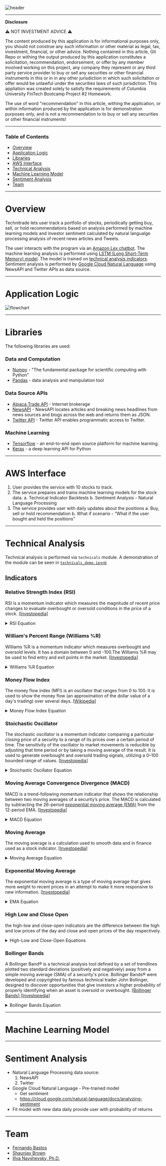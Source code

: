 ![header](img/logo.svg)


---
**Disclosure**

:warning: NOT INVESTMENT ADVICE :warning:

The content produced by this application is for informational purposes only, you should not construe any such information or other material as legal, tax, investment, financial, or other advice. Nothing contained in this article, Git Repo or withing the output produced by this application constitutes a solicitation, recommendation, endorsement, or offer by any member involved working on this project, any company they represent or any third party service provider to buy or sell any securities or other financial instruments in this or in in any other jurisdiction in which such solicitation or offer would be unlawful under the securities laws of such jurisdiction. This appliation was created solely to satisfy the requirements of Columbia University FinTech Bootcamp Project #2 Homework.

The use of word "recommendation" in this article, withing the application, or within information produced by the application is for demonstration purposes only, and is not a recommendation to to buy or sell any securities or other financial instruments!

---

### Table of Contents
* [Overview](#overview)
* [Application Logic](#application-logic)
* [Libraries](#libraries)
* [AWS Interface](#aws-interface)
* [Technical Analysis](#technical-analysis)
* [Machine Learning Model](#machine-learning)
* [Sentiment Analysis](#sentiment-analysis)
* [Team](#team)

---
# Overview

Technitrade lets user track a portfolio of stocks, periodically getting buy, sell, or hold recommendations based on analysis performed by machine learning models and investor sentiment calculated by natural langualge processing analysis of recent news articles and Tweets.

The user interacts with the program via an [Amazon Lex chatbot](#aws-interface). The machine learning analysis is performed using [LSTM (Long Short-Term Memory) model](#machine-learning). The model is trained on [technical analysis indicators](#technical-analysis). Sentiment analysis is performed by [Google Cloud Natural Language](#sentiment-analysis) using NewsAPI and Twitter APIs as data source.

---

# Application Logic

![flowchart](img/flowchart.svg)

---

# Libraries

The following libraries are used:

### Data and Computation
* [Numpy](https://numpy.org/) - "The fundamental package for scientific computing with Python"
* [Pandas](https://pandas.pydata.org/) - data analysis and manipulation tool

### Data Source APIs
* [Alpaca Trade API](https://alpaca.markets/docs/) - Internet brokerage
* [NewsAPI](https://newsapi.org/) - NewsAPI locates articles and breaking news headlines from news sources and blogs across the web and returns them as JSON.
* [Twitter API](https://developer.twitter.com/en/docs) - Twitter API enables programmatic access to Twitter.

### Machine Learning
* [Tensorflow](https://www.tensorflow.org/) - an end-to-end open source platform for machine learning.
* [Keras](https://keras.io/) - a deep learning API for Python


---

# AWS Interface

1. User provides the service with 10 stocks to track.
2. The service prepares and trains machine learning models for the stock data.
    a. Technical Indicator Backtests 
    b. Sentiment Analysis - Natural Language Processing
3. The service provides user with daily updates about the positions
    a. Buy, sell or hold recommendation
    b. What if scenario - “What if the user bought and held the positions”

---

# Technical Analysis

Technical analysis is performed via <code>technicals</code> module. A demonstration of the module can be seen in <code>[technicals_demo.ipynb](code/technicals/technicals_demo.ipynb)</code>

## Indicators

### Relative Strength Index (RSI)

RSI is a momentum indicator which measures the magnitude of recent price changes to evaluate overbought or oversold conditions in the price of a stock. [[Investopedia](https://www.investopedia.com/terms/r/rsi.asp)]

<details>
<summary> RSI Equation
</summary>
<br>
    <img src="img/equation_rsi.svg">
<br>    
where:<br>
    relative strenght (<i>RS</i>) = <i>average gain</i> - <i>average loss</i>
</details>

### William's Percent Range (Williams %R)

Williams %R is a momentum indicator which measures overbought and oversold levels. It has a domain between 0 and -100.The Williams %R may be used to find entry and exit points in the market. [[Investopedia](https://www.investopedia.com/terms/w/williamsr.asp)]

<details>
<summary> Williams %R Equation
</summary>
<br>
    <img src="img/equation_williams.svg">
<br>    
where:<br>
<i>Highest High</i> = Highest price in the lookback period.<br>
<i>Close</i> = Most recent closing price.<br>
<i>Lowest Low</i> = Lowest price in the lookback period.<br>
</details>
    

### Money Flow Index

The money flow index (MFI) is an oscillator that ranges from 0 to 100. It is used to show the money flow (an approximation of the dollar value of a day's trading) over several days. [[Wikipedia](https://en.wikipedia.org/wiki/Money_flow_index)]


<details>
<summary> Money Flow Index Equation
</summary>  
- Positive money flow is calculated by adding the money flow of all the days where the typical price is higher than the previous day's typical price.<br>
- Negative money flow is calculated by adding the money flow of all the days where the typical price is lower than the previous day's typical price.<br>
- If typical price is unchanged then that day is discarded.<br>
- The money flow is divided into positive and negative money flow.<br>
<br>
    <img src="img/equation_mfi_1.svg">
<br> 
    <img src="img/equation_mfi_2.svg">
<br> 
    <img src="img/equation_mfi_3.svg">
<br> 
    <img src="img/equation_mfi_4.svg">
<br> 
</details>


### Stoichastic Oscillator

The stochastic oscillator is a momentum indicator comparing a particular closing price of a security to a range of its prices over a certain period of time. The sensitivity of the oscillator to market movements is reducible by adjusting that time period or by taking a moving average of the result. It is used to generate overbought and oversold trading signals, utilizing a 0–100 bounded range of values. [[Investopedia](https://www.investopedia.com/terms/s/stochasticoscillator.asp)]

<details>
<summary> Stoichastic Oscillator Equation
</summary>  
<br>
    <img src="img/equation_stoch.svg">
<br>
where:<br>
    <i>C</i> = The most recent closing price<br>
    <i>Low<sub>n</sub></i> = The lowest price traded of the <i>n</i> previous trading sessions<br>
    <i>High<sub>n</sub></i> = The highest price traded during the same <i>n</i>-day period<br>
    <i>%K</i> = The current value of the stochastic indicator<br>
</details>


### Moving Average Convergence Divergence (MACD)

MACD is a trend-following momentum indicator that shows the relationship between two moving averages of a security’s price. The MACD is calculated by subtracting the 26-period [exponential moving average (EMA)](#exponential-moving-average) from the 12-period EMA. [[Investopedia](https://www.investopedia.com/terms/m/macd.asp)]

<details>
<summary> MACD Equation
</summary>  
<br>
    <img src="img/equation_macd.svg">
<br>
    <a href="https://www.investopedia.com/terms/e/ema.asp">Exponential moving average</a> is a <a href="https://www.investopedia.com/terms/m/movingaverage.asp">moving average</a> that places a greater weight to most recent data points and less to the older data points. In finance, EMA reacts more significantly to recent price changes than a simple moving average (SMA)which applies an equal weight to all observations in the period.
In statistics, a moving average (MA), also known as simple moving average (SMA) in finance, is a calculation used to analyze data points by creating a series of averages of different subsets of the full data set. 
</details>


### Moving Average

The moving average is a calculation used to smooth data and in finance used as a stock indicator. [[Investopedia](https://www.investopedia.com/terms/m/movingaverage.asp)]

<details>
<summary> Moving Average Equation
</summary>  
<br>
    <img src="img/equation_ma.svg">
<br>
where:<br>
    <i>A</i> = Average in period <i>n</i><br>
    <i>n</i> = Number of time periods<br>
</details>


### Exponential Moving Average

The exponential moving average is a type of moving average that gives more weight to recent prices in an attempt to make it more responsive to new information. [[Investopedia](https://www.investopedia.com/terms/m/movingaverage.asp)]

<details>
<summary> EMA Equation
</summary>  
<br>
    <img src="img/equation_ema.svg">
<br>
where:<br>
    <i>EMA<sub>t</sub></i> = EMA today<br>
    <i>EMA<sub>y</sub></i> = = EMA yesterday<br>
    <i>V<sub>t</sub></i> = Value today<br>
    <i>s</i> = smoothing<br>
    <i>d</i> = number of days<br>
</details>


### High Low and Close Open

the high-low and close-open indicators are the difference between the high and low prices of the day and close and open prices of the day respectively.

<details>
<summary> High-Low and Close-Open Equations
</summary>  
<br>
<img src="img/equation_hl.svg"><br>
<img src="img/equation_oc.svg"><br>
</details>


### Bollinger Bands

A Bollinger Band® is a technical analysis tool defined by a set of trendlines plotted two standard deviations (positively and negatively) away from a simple moving average (SMA) of a security's price. Bollinger Bands® were developed and copyrighted by famous technical trader John Bollinger, designed to discover opportunities that give investors a higher probability of properly identifying when an asset is oversold or overbought. [[Bollinger Bands](https://www.bollingerbands.com/bollinger-bands)],[[Investopedia](https://www.investopedia.com/terms/b/bollingerbands.asp)]

<details>
<summary> Bollinger Bands Equation
</summary>  
<br>
<img src="img/equation_bollingerhigh.svg"><br>
<img src="img/equation_bollingerlow.svg"><br>       
where:<br>
    <i>σ</i> = standard deviation<br>
    <i>m</i> = number of standard deviations<br>
    <i>n</i> = number of days in the smoothing period<br>
</details>

---

# Machine Learning Model


---

# Sentiment Analysis

* Natural Language Processing data source:
    1. NewsAPI 
    2. Twitter
* Google Cloud Natural Language - Pre-trained model
    * Get sentiment
    * https://cloud.google.com/natural-language/docs/analyzing-sentiment
* Fit model with new data daily provide user with probability of returns



---

# Team

* [Fernando Bastos](https://www.linkedin.com/in/fdobastos/)
* [Shaunjay Brown](https://www.linkedin.com/in/shaun-jay-brown-933b7437/)
* [Illya Nayshevsky, Ph.D.](http://www.illya.bio)
